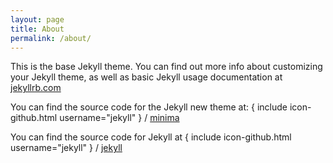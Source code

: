 ```yaml
---
layout: page
title: About
permalink: /about/
---
```


This is the base Jekyll theme. You can find out more info about customizing your Jekyll theme, as well as basic Jekyll usage documentation at [jekyllrb.com](http://jekyllrb.com/)

You can find the source code for the Jekyll new theme at:
{ include icon-github.html username="jekyll" } /
[minima](https://github.com/jekyll/minima)

You can find the source code for Jekyll at
{ include icon-github.html username="jekyll" } /
[jekyll](https://github.com/jekyll/jekyll)
